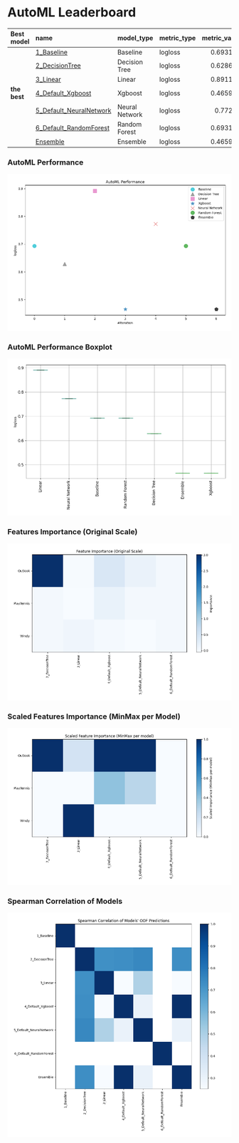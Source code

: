 # AutoML Leaderboard

| Best model   | name                                                         | model_type     | metric_type   |   metric_value |   train_time |
|:-------------|:-------------------------------------------------------------|:---------------|:--------------|---------------:|-------------:|
|              | [1_Baseline](1_Baseline/README.md)                           | Baseline       | logloss       |       0.693147 |         2.58 |
|              | [2_DecisionTree](2_DecisionTree/README.md)                   | Decision Tree  | logloss       |       0.628689 |        11.24 |
|              | [3_Linear](3_Linear/README.md)                               | Linear         | logloss       |       0.891185 |         5.88 |
| **the best** | [4_Default_Xgboost](4_Default_Xgboost/README.md)             | Xgboost        | logloss       |       0.465937 |         3.87 |
|              | [5_Default_NeuralNetwork](5_Default_NeuralNetwork/README.md) | Neural Network | logloss       |       0.77284  |         2.14 |
|              | [6_Default_RandomForest](6_Default_RandomForest/README.md)   | Random Forest  | logloss       |       0.693147 |         4.47 |
|              | [Ensemble](Ensemble/README.md)                               | Ensemble       | logloss       |       0.465937 |         0.78 |

### AutoML Performance
![AutoML Performance](ldb_performance.png)

### AutoML Performance Boxplot
![AutoML Performance Boxplot](ldb_performance_boxplot.png)

### Features Importance (Original Scale)
![features importance across models](features_heatmap.png)



### Scaled Features Importance (MinMax per Model)
![scaled features importance across models](features_heatmap_scaled.png)



### Spearman Correlation of Models
![models spearman correlation](correlation_heatmap.png)

